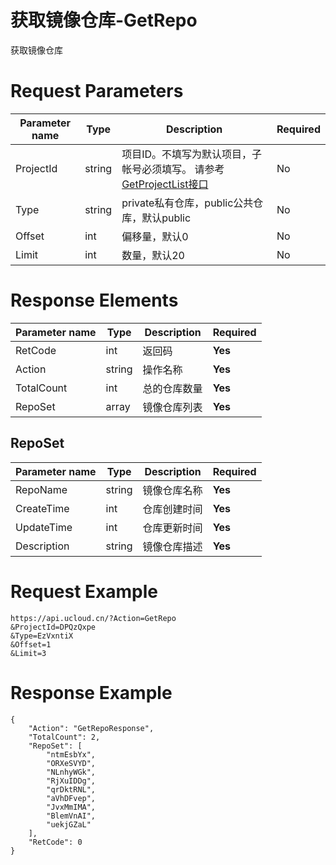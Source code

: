 # 获取镜像仓库-GetRepo

获取镜像仓库

# Request Parameters
|Parameter name|Type|Description|Required|
|---|---|---|---|
|ProjectId|string|项目ID。不填写为默认项目，子帐号必须填写。 请参考[GetProjectList接口](api/summary/get_project_list)|No|
|Type|string|private私有仓库，public公共仓库，默认public|No|
|Offset|int|偏移量，默认0|No|
|Limit|int|数量，默认20|No|

# Response Elements
|Parameter name|Type|Description|Required|
|---|---|---|---|
|RetCode|int|返回码|**Yes**|
|Action|string|操作名称|**Yes**|
|TotalCount|int|总的仓库数量|**Yes**|
|RepoSet|array|镜像仓库列表|**Yes**|

## RepoSet
|Parameter name|Type|Description|Required|
|---|---|---|---|
|RepoName|string|镜像仓库名称|**Yes**|
|CreateTime|int|仓库创建时间|**Yes**|
|UpdateTime|int|仓库更新时间|**Yes**|
|Description|string|镜像仓库描述|**Yes**|

# Request Example
```
https://api.ucloud.cn/?Action=GetRepo
&ProjectId=DPQzQxpe
&Type=EzVxntiX
&Offset=1
&Limit=3
```

# Response Example
```
{
    "Action": "GetRepoResponse", 
    "TotalCount": 2, 
    "RepoSet": [
        "ntmEsbYx", 
        "ORXeSVYD", 
        "NLnhyWGk", 
        "RjXuIDDg", 
        "qrDktRNL", 
        "aVhDFvep", 
        "JvxMmIMA", 
        "BlemVnAI", 
        "uekjGZaL"
    ], 
    "RetCode": 0
}
```

